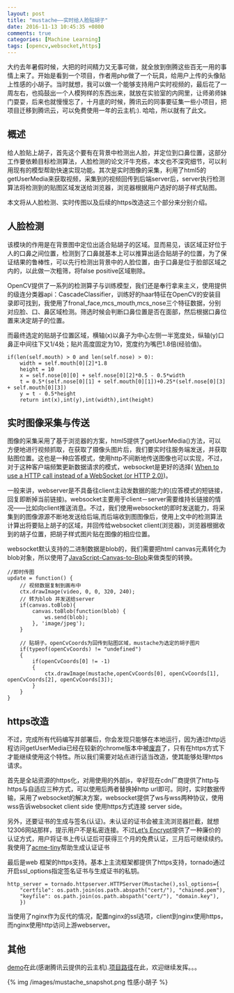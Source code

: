```yaml
---
layout: post
title: "mustache——实时给人脸贴胡子"
date: 2016-11-13 10:45:35 +0800
comments: true
categories: [Machine Learning]
tags: [opencv,websocket,https]
---
```


大约去年暑假时候，大把的时间精力又无事可做，就全放到倒腾这些百无一用的事情上来了。开始是看到一个项目，作者用php做了一个玩具，给用户上传的头像贴上性感的小胡子。当时就想，我可以做一个能够支持用户实时视频的，最后花了一周左右，也捣鼓出一个人模狗样的东西出来，就放在实验室的内网里，让师弟师妹门耍耍，后来也就慢慢忘了，十月底的时候，腾讯云的同事要征集一些小项目，把项目迁移到腾讯云，可以免费使用一年的云主机:). 哈哈，所以就有了此文。
<!--more-->
##  概述
给人脸贴上胡子，首先这个要有在背景中检测出人脸，并定位到口鼻位置，这部分工作要依赖目标检测算法，人脸检测的论文汗牛充栋，本文也不深究细节，可以利用现有的模型帮助快速实现功能。其次是实时图像的采集，利用了html5的getUserMedia来获取视频，采集到的视频回传到后端server后，server执行检测算法将检测到的贴图区域发送给浏览器，浏览器根据用户选好的胡子样式贴图。

本文将从人脸检测、实时传图以及后续的https改造这三个部分来分别介绍。

## 人脸检测
该模块的作用是在背景图中定位出适合贴胡子的区域。显而易见，该区域正好位于人的口鼻之间位置，检测到了口鼻就基本上可以推算出适合贴胡子的位置，为了保证结果的鲁棒性，可以先行检测出背景中的人脸位置，由于口鼻是位于脸部区域之内的，以此做一次粗筛，将false positive区域剔除。

OpenCV提供了一系列的检测算子与训练模型，我们还是奉行拿来主义，使用提供的级连分类器api：CascadeClassifier，训练好的haar特征在OpenCV的安装目录即可找到，我使用了fronal_face,mcs_mouth,mcs_nose三个特征数据，分别对应脸、口、鼻区域检测。筛选时候会判断口鼻位置是否在面部，然后根据口鼻位置来决定胡子的位置。

而最终选定的贴胡子位置区域，横轴(x)以鼻子为中心左侧一半宽度处，纵轴(y)口鼻正中间往下又1/4处；贴片高度固定为10，宽度约为嘴巴1.8倍(经验值)。

	if(len(self.mouth) > 0 and len(self.nose) > 0):
	    width = self.mouth[0][2]*1.8
	    height = 10
	    x = self.nose[0][0] + self.nose[0][2]*0.5 - 0.5*width
	    t = 0.5*(self.nose[0][1] + self.mouth[0][1])+0.25*(self.nose[0][3] + self.mouth[0][3])
	    y = t - 0.5*height
	    return int(x),int(y),int(width),int(height)

## 实时图像采集与传送
图像的采集采用了基于浏览器的方案，html5提供了getUserMedia()方法，可以方便地进行视频抓取，在获取了摄像头图片后，我们要实时往服务端发送，并获取贴图位置。这也是一种应答模式，使用http不间断地传送图像也可以实现，不过，对于这种客户端频繁更新数据请求的模式，websocket是更好的选择(
[When to use a HTTP call instead of a WebSocket (or HTTP 2.0)](https://blogs.windows.com/buildingapps/2016/03/14/when-to-use-a-http-call-instead-of-a-websocket-or-http-2-0/))。

一般来讲，webserver是不具备往client主动发数据的能力的(应答模式的短链接，回复即断掉当前链接)。websocket主要用于client－server需要维持长链接的情况——比如向client推送消息。不过，我们使用websocket的即时发送能力，将采集到的图像源源不断地发送给后端,而后端收到图图像后，使用上文中的检测算法计算出将要贴上胡子的区域，并回传给websocket client(浏览器)，浏览器根据收到的胡子位置，把胡子样式图片贴在图像的相应位置。

websocket默认支持的二进制数据是blob的，我们需要把html canvas元素转化为blob对象，所以使用了[JavaScript-Canvas-to-Blob](https://github.com/blueimp/JavaScript-Canvas-to-Blob)来做类型的转换。

	//即时传图
	update = function() {
		// 视频数据复制到画布中
	    ctx.drawImage(video, 0, 0, 320, 240);
	    // 转为blob 并发送给server
	    if(canvas.toBlob){
	        canvas.toBlob(function(blob) {
	            ws.send(blob);
	        }, 'image/jpeg');
	    }

	    // 贴胡子。openCvCoords为回传到贴图区域，mustache为选定的胡子图片
		if(typeof(openCvCoords) != "undefined")
	    {
	        if(openCvCoords[0] != -1)
	        {
	            ctx.drawImage(mustache,openCvCoords[0], openCvCoords[1], openCvCoords[2], openCvCoords[3]);
	        }
	    }    
	}


## https改造
不过，完成所有代码编写并部署后，你会发现只能够在本地运行，因为通过http远程访问getUserMedia已经在较新的chrome版本中被[废弃](https://sites.google.com/a/chromium.org/dev/Home/chromium-security/deprecating-powerful-features-on-insecure-origins)了，只有在https方式下才能继续使用这个特性。所以我们需要对站点进行适当改造，使其能够处理https请求。

首先是全站资源的https化，对用使用的外部js，辛好现在cdn厂商提供了http与https与自适应三种方式，可以使用后两者替换掉http url即可。同时，实时数据传输，采用了websocket的解决方案，websocket提供了ws与wss两种协议，使用wss告诉websocket client side 使用https方式连接 server side。

另外，还要证书的生成与签名(认证)。未认证的证书会被主流浏览器拦截，就想12306网站那样，提示用户不是私密连接。不过[Let’s Encrypt](https://letsencrypt.org/)提供了一种廉价的认证方式，用户将证书上传认证后可获得三个月的免费认证，三月后可继续续约。我使用了[acme-tiny](https://github.com/diafygi/acme-tiny)帮助生成认证证书

最后是web 框架的https支持。基本上主流框架都提供了https支持，tornado通过开启ssl_options指定签名证书与生成证书的私钥。

	http_server = tornado.httpserver.HTTPServer(Mustache(),ssl_options={
	    "certfile": os.path.join(os.path.abspath("cert/"), "chained.pem"),
	    "keyfile": os.path.join(os.path.abspath("cert/"), "domain.key"),
	    })

当使用了nginx作为反代的情况，配置nginx的ssl选项，client到nginx使用https，而nginx使用http访问上游webserver。

## 其他
[demo](https://mustache.tianyaqu.com/)在此(感谢腾讯云提供的云主机).[项目路径](https://github.com/tianyaqu/mustache.git)在此，欢迎继续发挥。。。

{% img /images/mustache_snapshot.png 性感小胡子 %}

